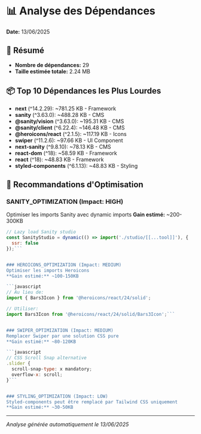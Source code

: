 # 📊 Analyse des Dépendances
**Date:** 13/06/2025

## 🎯 Résumé
- **Nombre de dépendances:** 29
- **Taille estimée totale:** 2.24 MB

## 📦 Top 10 Dépendances les Plus Lourdes
- **next** (^14.2.29): ~781.25 KB - Framework
- **sanity** (^3.63.0): ~488.28 KB - CMS
- **@sanity/vision** (^3.63.0): ~195.31 KB - CMS
- **@sanity/client** (^6.22.4): ~146.48 KB - CMS
- **@heroicons/react** (^2.1.5): ~117.19 KB - Icons
- **swiper** (^11.2.6): ~97.66 KB - UI Component
- **next-sanity** (^9.8.10): ~78.13 KB - CMS
- **react-dom** (^18): ~58.59 KB - Framework
- **react** (^18): ~48.83 KB - Framework
- **styled-components** (^6.1.13): ~48.83 KB - Styling

## 🎯 Recommandations d'Optimisation

### SANITY_OPTIMIZATION (Impact: HIGH)
Optimiser les imports Sanity avec dynamic imports
**Gain estimé:** ~200-300KB

```javascript
// Lazy load Sanity studio
const SanityStudio = dynamic(() => import('./studio/[[...tool]]'), {
  ssr: false
});```


### HEROICONS_OPTIMIZATION (Impact: MEDIUM)
Optimiser les imports Heroicons
**Gain estimé:** ~100-150KB

```javascript
// Au lieu de:
import { Bars3Icon } from '@heroicons/react/24/solid';

// Utiliser:
import Bars3Icon from '@heroicons/react/24/solid/Bars3Icon';```


### SWIPER_OPTIMIZATION (Impact: MEDIUM)
Remplacer Swiper par une solution CSS pure
**Gain estimé:** ~80-120KB

```javascript
// CSS Scroll Snap alternative
.slider {
  scroll-snap-type: x mandatory;
  overflow-x: scroll;
}```


### STYLING_OPTIMIZATION (Impact: LOW)
Styled-components peut être remplacé par Tailwind CSS uniquement
**Gain estimé:** ~30-50KB

``````


---
*Analyse générée automatiquement le 13/06/2025*
